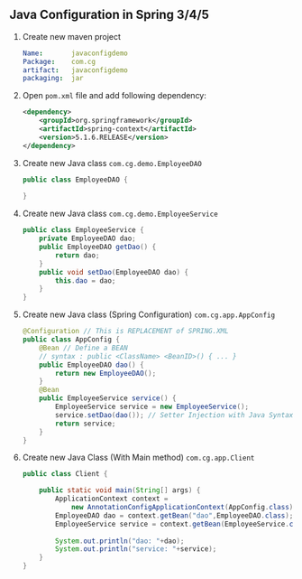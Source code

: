 ## Java Configuration in Spring 3/4/5

1. Create new maven project 
    ```yaml
    Name:       javaconfigdemo
    Package:    com.cg
    artifact:   javaconfigdemo
    packaging:  jar
    ```

2.  Open `pom.xml` file and add following dependency:

    ```xml
    <dependency>
  		<groupId>org.springframework</groupId>
  		<artifactId>spring-context</artifactId>
  		<version>5.1.6.RELEASE</version>
  	</dependency>
    ```

3.  Create new Java class `com.cg.demo.EmployeeDAO`

    ```java   
    public class EmployeeDAO {
        
    }
    ```

4.  Create new Java class `com.cg.demo.EmployeeService`

    ```java
    public class EmployeeService {
        private EmployeeDAO dao;
        public EmployeeDAO getDao() {
            return dao;
        }
        public void setDao(EmployeeDAO dao) {
            this.dao = dao;
        }   
    }
    ```

5.  Create new Java class (Spring Configuration) `com.cg.app.AppConfig`

    ```java    
    @Configuration // This is REPLACEMENT of SPRING.XML
    public class AppConfig {
        @Bean // Define a BEAN
        // syntax : public <ClassName> <BeanID>() { ... }
        public EmployeeDAO dao() {
            return new EmployeeDAO();
        }
        @Bean
        public EmployeeService service() {
            EmployeeService service = new EmployeeService();
            service.setDao(dao()); // Setter Injection with Java Syntax !!
            return service;
        }
    }
    ```
6.  Create new Java Class (With Main method) `com.cg.app.Client`

    ```java
    public class Client {

        public static void main(String[] args) {
            ApplicationContext context = 
                new AnnotationConfigApplicationContext(AppConfig.class);
            EmployeeDAO dao = context.getBean("dao",EmployeeDAO.class);
            EmployeeService service = context.getBean(EmployeeService.class);
            
            System.out.println("dao: "+dao);
            System.out.println("service: "+service);
        }
    }
    ```